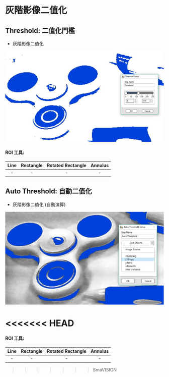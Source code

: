 # 灰階影像二值化

## Threshold: 二值化門檻

* 灰階影像二值化

![](../../../.gitbook/assets/tu-pian-32.jpg)

#### ROI 工具:

|              Line              |         Rectangle         | Rotated Rectangle |        Annulus        |
| :---: | :---: | :---: | :---: |
| - | - | - | - |

 

## Auto Threshold: 自動二值化

* 灰階影像二值化 \(自動演算\)

![](../../../.gitbook/assets/tu-pian-33.jpg)

<<<<<<< HEAD
=======
#### ROI 工具:

|              Line              |         Rectangle         | Rotated Rectangle |        Annulus        |
| :---: | :---: | :---: | :---: |
| - | - | - | - |

 

>>>>>>> SmaVISION
